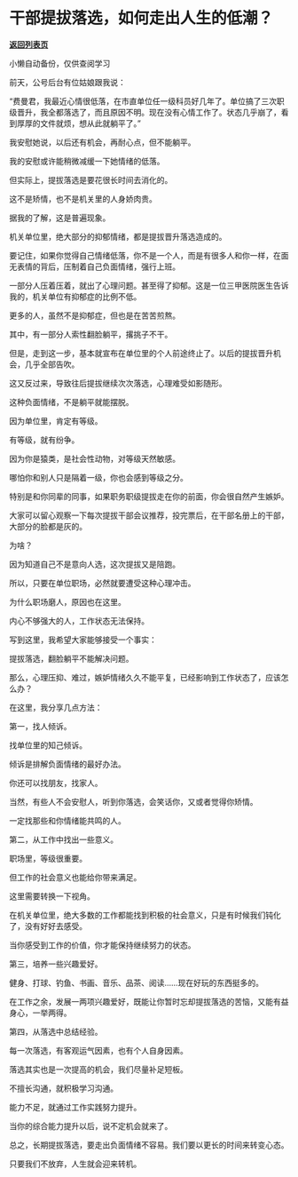 # 干部提拔落选，如何走出人生的低潮？

[**返回列表页**](/gzh/费曼的小茶馆)

小懒自动备份，仅供查阅学习

前天，公号后台有位姑娘跟我说：

  

“费曼君，我最近心情很低落，在市直单位任一级科员好几年了。单位搞了三次职级晋升，我全都落选了，而且原因不明。现在没有心情工作了。状态几乎崩了，看到厚厚的文件就烦，想从此就躺平了。”

  

我安慰她说，以后还有机会，再耐心点，但不能躺平。

  

我的安慰或许能稍微减缓一下她情绪的低落。

  

但实际上，提拔落选是要花很长时间去消化的。

  

这不是矫情，也不是机关里的人身娇肉贵。

  

据我的了解，这是普遍现象。

  

机关单位里，绝大部分的抑郁情绪，都是提拔晋升落选造成的。

  

要记住，如果你觉得自己情绪低落，你不是一个人，而是有很多人和你一样，在面无表情的背后，压制着自己负面情绪，强行上班。

  

一部分人压着压着，就出了心理问题。甚至得了抑郁。这是一位三甲医院医生告诉我的，机关单位有抑郁症的比例不低。

  

更多的人，虽然不是抑郁症，但也是在苦苦煎熬。

  

其中，有一部分人索性翻脸躺平，撂挑子不干。

  

但是，走到这一步，基本就宣布在单位里的个人前途终止了。以后的提拔晋升机会，几乎全部告吹。

  

这又反过来，导致往后提拔继续次次落选，心理难受如影随形。

  

这种负面情绪，不是躺平就能摆脱。

  

因为单位里，肯定有等级。

  

有等级，就有纷争。

  

因为你是猿类，是社会性动物，对等级天然敏感。

  

哪怕你和别人只是隔着一级，你也会感到等级之分。

  

特别是和你同辈的同事，如果职务职级提拔走在你的前面，你会很自然产生嫉妒。

  

大家可以留心观察一下每次提拔干部会议推荐，投完票后，在干部名册上的干部，大部分的脸都是灰的。

  

为啥？

  

因为知道自己不是意向人选，这次提拔又是陪跑。

  

所以，只要在单位职场，必然就要遭受这种心理冲击。

  

为什么职场磨人，原因也在这里。

  

内心不够强大的人，工作状态无法保持。

  

写到这里，我希望大家能够接受一个事实：

  

提拔落选，翻脸躺平不能解决问题。

  

那么，心理压抑、难过，嫉妒情绪久久不能平复，已经影响到工作状态了，应该怎么办？

  

在这里，我分享几点方法：

  

第一，找人倾诉。

  

找单位里的知己倾诉。

  

倾诉是排解负面情绪的最好办法。

  

你还可以找朋友，找家人。

  

当然，有些人不会安慰人，听到你落选，会笑话你，又或者觉得你矫情。

  

一定找那些和你情绪能共鸣的人。

  

第二，从工作中找出一些意义。

  

职场里，等级很重要。

  

但工作的社会意义也能给你带来满足。

  

这里需要转换一下视角。

  

在机关单位里，绝大多数的工作都能找到积极的社会意义，只是有时候我们钝化了，没有好好去感受。

  

当你感受到工作的价值，你才能保持继续努力的状态。

  

第三，培养一些兴趣爱好。

  

健身、打球、钓鱼、书画、音乐、品茶、阅读……现在好玩的东西挺多的。

  

在工作之余，发展一两项兴趣爱好，既能让你暂时忘却提拔落选的苦恼，又能有益身心，一举两得。

  

第四，从落选中总结经验。

  

每一次落选，有客观运气因素，也有个人自身因素。

  

落选其实也是一次提高的机会，我们尽量补足短板。

  

不擅长沟通，就积极学习沟通。

  

能力不足，就通过工作实践努力提升。

  

当你的综合能力提升以后，说不定机会就来了。

  

总之，长期提拔落选，要走出负面情绪不容易。我们要以更长的时间来转变心态。

  

只要我们不放弃，人生就会迎来转机。


